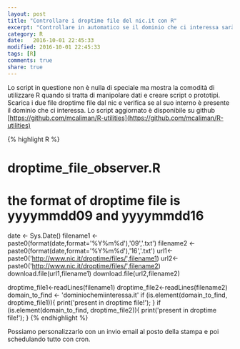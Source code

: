 ```yaml
--- 
layout: post
title: "Controllare i droptime file del nic.it con R"
excerpt: "Controllare in automatico se il dominio che ci interessa sarà disponibile giornata."
category: R
date:   2016-10-01 22:45:33
modified: 2016-10-01 22:45:33
tags: [R]
comments: true
share: true
---
```


Lo script in questione non è nulla di speciale ma mostra la comodità di utilizzare R quando si tratta di manipolare dati e creare script o prototipi. Scarica i due file droptime file dal nic e verifica se al suo interno è presente il dominio che ci interessa.
Lo script aggiornato è disponibile su github [https://github.com/mcaliman/R-utilities](https://github.com/mcaliman/R-utilities)

{% highlight R %}
# droptime_file_observer.R
# the format of droptime file is yyyymmdd09 and yyyymmdd16 
date <- Sys.Date()
filename1 <- paste0(format(date,format='%Y%m%d'),'09','.txt')
filename2 <- paste0(format(date,format='%Y%m%d'),'16','.txt')
url1<-paste0('http://www.nic.it/droptime/files/',filename1)
url2<-paste0('http://www.nic.it/droptime/files/',filename2)
download.file(url1,filename1)
download.file(url2,filename2)

droptime_file1<-readLines(filename1)
droptime_file2<-readLines(filename2)
domain_to_find <- 'dominiochemiinteressa.it'
if (is.element(domain_to_find, droptime_file1)){
	print('present in droptime file!');
}
if (is.element(domain_to_find, droptime_file2)){
	print('present in droptime file!');
}
{% endhighlight %}

Possiamo personalizzarlo con un invio email al posto della stampa e poi schedulando tutto con cron.

